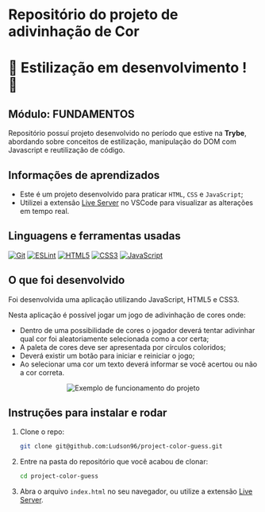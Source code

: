 # Repositório do projeto de adivinhação de Cor

# :construction: Estilização em desenvolvimento ! :construction:

## Módulo: FUNDAMENTOS

 Repositório possuí projeto desenvolvido no período que estive na **Trybe**,  abordando sobre conceitos de estilização, manipulação do DOM com Javascript e reutilização de código.

## Informações de aprendizados

- Este é um projeto desenvolvido para praticar `HTML`, `CSS` e `JavaScript`;
- Utilizei a extensão [Live Server][Live Server] no VSCode para visualizar as alterações em tempo real.

## Linguagens e ferramentas usadas

[![Git][Git-logo]][Git-url]
[![ESLint][ESLint-logo]][ESLint-url]
[![HTML5][HTML5-logo]][HTML5-url]
[![CSS3][CSS3-logo]][CSS3-url]
[![JavaScript][JavaScript-logo]][JavaScript-url]

## O que foi desenvolvido

Foi desenvolvida uma aplicação utilizando JavaScript, HTML5 e CSS3.

Nesta aplicação é possível jogar um jogo de adivinhação de cores onde:

- Dentro de uma possibilidade de cores o jogador deverá tentar adivinhar qual cor foi aleatoriamente selecionada como a cor certa;
- A paleta de cores deve ser apresentada por círculos coloridos;
- Deverá existir um botão para iniciar e reiniciar o jogo;
- Ao selecionar uma cor um texto deverá informar se você acertou ou não a cor correta.

<div align="center">

![Exemplo de funcionamento do projeto][guess-color]

</div>

## Instruções para instalar e rodar

1. Clone o repo:

    ```bash
    git clone git@github.com:Ludson96/project-color-guess.git
    ```

1. Entre na pasta do repositório que você acabou de clonar:

    ```bash
    cd project-color-guess
    ```

1. Abra o arquivo `index.html` no seu navegador, ou utilize a extensão [Live Server][Live Server].

[Live Server]: https://marketplace.visualstudio.com/items?itemName=ritwickdey.LiveServer
[Git-logo]: https://img.shields.io/badge/git-%23F05033.svg?style=for-the-badge&logo=git&logoColor=white
[Git-url]: https://git-scm.com
[ESLint-logo]: https://img.shields.io/badge/ESLint-4B3263?style=for-the-badge&logo=eslint&logoColor=white
[ESLint-url]: https://eslint.org/
[HTML5-logo]: https://img.shields.io/badge/html5-%23E34F26.svg?style=for-the-badge&logo=html5&logoColor=white
[HTML5-url]: https://developer.mozilla.org/pt-BR/docs/Web/HTML
[CSS3-logo]: https://img.shields.io/badge/css3-%231572B6.svg?style=for-the-badge&logo=css3&logoColor=white
[CSS3-url]: https://developer.mozilla.org/pt-BR/docs/Web/CSS
[JavaScript-logo]: https://img.shields.io/badge/javascript-%23323330.svg?style=for-the-badge&logo=javascript&logoColor=%23F7DF1E
[JavaScript-url]: https://www.javascript.com/
[guess-color]: ./guess-the-color.gif
